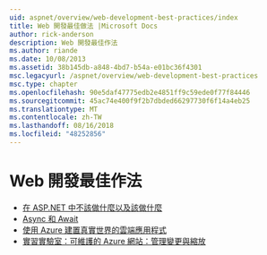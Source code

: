```yaml
---
uid: aspnet/overview/web-development-best-practices/index
title: Web 開發最佳做法 |Microsoft Docs
author: rick-anderson
description: Web 開發最佳作法
ms.author: riande
ms.date: 10/08/2013
ms.assetid: 38b145db-a848-4bd7-b54a-e01bc36f4301
msc.legacyurl: /aspnet/overview/web-development-best-practices
msc.type: chapter
ms.openlocfilehash: 90e5daf47775edb2e4851ff9c59ede0f77f84446
ms.sourcegitcommit: 45ac74e400f9f2b7dbded66297730f6f14a4eb25
ms.translationtype: MT
ms.contentlocale: zh-TW
ms.lasthandoff: 08/16/2018
ms.locfileid: "48252856"
---
```

<a name="web-development-best-practices"></a>Web 開發最佳作法
====================

- [在 ASP.NET 中不該做什麼以及該做什麼](what-not-to-do-in-aspnet-and-what-to-do-instead.md)
- [Async 和 Await](async-and-await.md)
- [使用 Azure 建置真實世界的雲端應用程式](../developing-apps-with-windows-azure/building-real-world-cloud-apps-with-windows-azure/index.md)
- [實習實驗室：可維護的 Azure 網站：管理變更與縮放](../developing-apps-with-windows-azure/maintainable-azure-websites-managing-change-and-scale.md)
